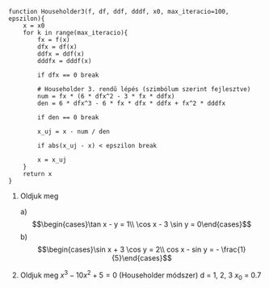 ```pseudo
function Householder3(f, df, ddf, dddf, x0, max_iteracio=100, epszilon){
	x = x0
	for k in range(max_iteracio){
		fx = f(x)
		dfx = df(x)
		ddfx = ddf(x)
		dddfx = dddf(x)

		if dfx == 0 break

		# Householder 3. rendű lépés (szimbólum szerint fejlesztve)
		num = fx * (6 * dfx^2 - 3 * fx * ddfx)
		den = 6 * dfx^3 - 6 * fx * dfx * ddfx + fx^2 * dddfx

		if den == 0 break

		x_uj = x - num / den

		if abs(x_uj - x) < epszilon break

		x = x_uj
	}
	return x
}
```
1. Oldjuk meg
   
   a) $$\begin{cases}\tan x - y = 1\\
     \cos x - 3 \sin y = 0\end{cases}$$
   b) $$\begin{cases}\sin x + 3 \cos y = 2\\
     cos x - sin y = - \frac{1}{5}\end{cases}$$
2.  Oldjuk meg
	 $x^3 - 10 x^2 + 5 = 0$ (Householder módszer)
	 d = 1, 2, 3
	 $x_0$ = 0.7
	 
